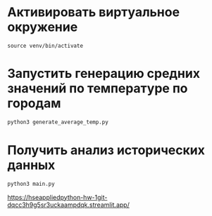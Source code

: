 # Активировать виртуальное окружение

```
source venv/bin/activate
```

# Запустить генерацию средних значений по температуре по городам
```python
python3 generate_average_temp.py
```


# Получить анализ исторических данных
```python
python3 main.py
```


https://hseappliedpython-hw-1git-dqcc3h9g5sr3uckaampdqk.streamlit.app/